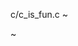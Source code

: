 c/c_is_fun.c
~                                                                                                                                                                                                                                                                   

~                                                                                                                                                                                                                                                                   

